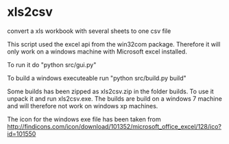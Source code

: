 xls2csv
=======

convert a xls workbook with several sheets to one csv file

This script used the excel api from the win32com package. Therefore it will only work on a windows machine with Microsoft excel installed.

To run it do "python src/gui.py"

To build a windows executeable run "python src/build.py build"

Some builds has been zipped as xls2csv.zip in the folder builds. To use it unpack it and run xls2csv.exe. The builds are build on a windows 7 machine and will therefore not work on windows xp machines.

The icon for the windows exe file has been taken from
http://findicons.com/icon/download/101352/microsoft_office_excel/128/ico?id=101550
